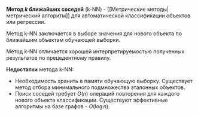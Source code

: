 **Метод $k$ ближайших соседей** (k-NN) - [[Метрические методы|метрический алгоритм]] для автоматической классификации объектов или регрессии.

Метод k-NN заключается в выборе значения для нового объекта по ближайшим объектам обучающей выборки.

Метод k-NN отличается хорошей интерпретируемостью полученных результатов по прецедентному правилу.

**Недостатки** метода k-NN:
- Необходимость хранить в памяти обучающую выборку. Существует метод отбора минимального подмножества эталонных объектов.
- Поиск соседей требует $O(n)$ операций повторения для каждого нового объекта классификации. Существуют эффективные алгоритмы на базе графов - $O(\log n)$.